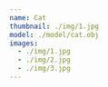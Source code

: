 ```yaml
---
name: Cat
thumbnail: ./img/1.jpg
model: ./model/cat.obj
images:
  - ./img/1.jpg
  - ./img/2.jpg
  - ./img/3.jpg
---
```

